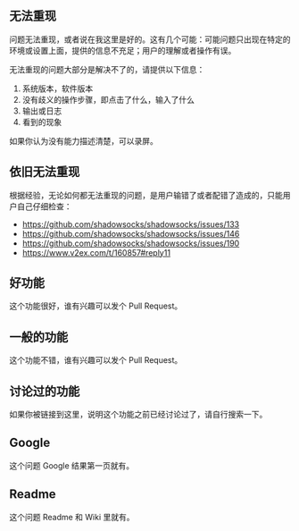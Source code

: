 无法重现
-------

问题无法重现，或者说在我这里是好的。这有几个可能：可能问题只出现在特定的环境或设置上面，提供的信息不充足；用户的理解或者操作有误。

无法重现的问题大部分是解决不了的，请提供以下信息：

1. 系统版本，软件版本
2. 没有歧义的操作步骤，即点击了什么，输入了什么
3. 输出或日志
4. 看到的现象

如果你认为没有能力描述清楚，可以录屏。

依旧无法重现
----------

根据经验，无论如何都无法重现的问题，是用户输错了或者配错了造成的，只能用户自己仔细检查：

- https://github.com/shadowsocks/shadowsocks/issues/133
- https://github.com/shadowsocks/shadowsocks/issues/146
- https://github.com/shadowsocks/shadowsocks/issues/190
- https://www.v2ex.com/t/160857#reply11

好功能
------

这个功能很好，谁有兴趣可以发个 Pull Request。

一般的功能
----------

这个功能不错，谁有兴趣可以发个 Pull Request。

讨论过的功能
----------

如果你被链接到这里，说明这个功能之前已经讨论过了，请自行搜索一下。

Google
------

这个问题 Google 结果第一页就有。

Readme
------

这个问题 Readme 和 Wiki 里就有。